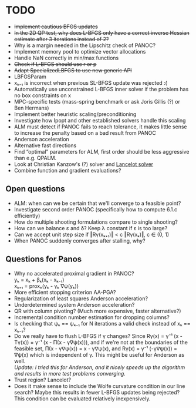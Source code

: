 # TODO

- ~~Implement cautious BFGS updates~~
- ~~In the 2D QP test, why does L-BFGS only have a correct inverse Hessian 
  estimate after 3 iterations instead of 2?~~
- Why is a margin needed in the Lipschitz check of PANOC?
- Implement memory pool to optimize vector allocations
- Handle NaN correctly in min/max functions
- ~~Check if L-BFGS should use r or p~~
- ~~Adapt SpecializedLBFGS to use new generic API~~
- LBFGSParam
- xₖ₋₁ is incorrect when previous SL-BFGS update was rejected :(
- Automatically use unconstrained L-BFGS inner solver if the problem has no
  box constraints on x
- MPC-specific tests (mass-spring benchmark or ask Joris Gillis (?) or 
  Ben Hermans)
- Implement better heuristic scaling/preconditioning
- Investigate how Ipopt and other established solvers handle this scaling
- ALM must detect if PANOC fails to reach tolerance, it makes little sense to 
  increase the penalty based on a bad result from PANOC
- Anderson acceleration 
- Alternative fast directions
- Find “optimal” parameters for ALM, first order should be less aggressive than
  e.g. QPALM.
- Look at Christian Kanzow's (?) solver and 
  [Lancelot solver](https://www.numerical.rl.ac.uk/lancelot/blurb.html)
- Combine function and gradient evaluations?

## Open questions

- ALM: when can we be certain that we'll converge to a feasible point?
- Investigate second order PANOC (specifically how to compute 6.1.c efficiently)
- How do multiple shooting formulations compare to single shooting?
- How can we balance ε and δ? Keep λ constant if ε is too large?
- Can we accept unit step size if ‖Rγ(xₖ₊₁)‖ < c ‖Rγ(xₖ)‖, c ∈ (0, 1)
- When PANOC suddenly converges after stalling, why?

## Questions for Panos

- Why no accelerated proximal gradient in PANOC?  
  yₖ = xₖ + βₖ(xₖ - xₖ₋₁)  
  xₖ₊₁ = proxₕ(yₖ - γₖ ∇ψ(yₖ))
- More efficient stopping criterion AA-PGA?
- Regularization of least squares Anderson acceleration?
- Underdetermined system Anderson acceleration?
- QR with column pivoting? (Much more expensive, faster alternative?)
- Incremental condition number estimation for dropping columns?
- Is checking that ψₖ == ψₖ₋₁ for N iterations a valid check instead of
  xₖ == xₖ₋₁?
- Do we really have to flush L-BFGS if γ changes? 
  Since Rγ(x) = γ⁻¹ (x - Tγ(x)) = γ⁻¹ (x - Π(x - γ∇ψ(x))), and if we're not 
  at the boundaries of the feasible set, Π(x - γ∇ψ(x)) = x - γ∇ψ(x), and 
  Rγ(x) = γ⁻¹ (-γ∇ψ(x)) = ∇ψ(x) which is independent of γ.
  This might be useful for Anderson as well.  
  _Update: I tried this for Anderson, and it nicely speeds up the algorithm and results in more test problems converging._
- Trust region? Lancelot?
- Does it make sense to include the Wolfe curvature condition in our line
  search? Maybe this results in fewer L-BFGS updates being rejected? This
  condition can be evaluated relatively inexpensively.
